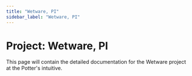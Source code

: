 ```yaml
---
title: "Wetware, PI"
sidebar_label: "Wetware, PI"
---
```


# Project: Wetware, PI

This page will contain the detailed documentation for the Wetware project at the Potter's intuitive. 